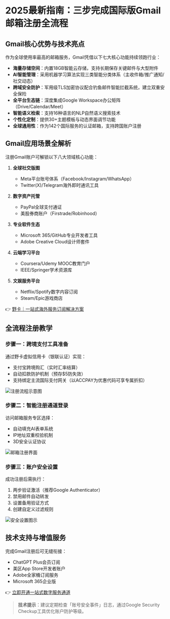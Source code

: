 # 2025最新指南：三步完成国际版Gmail邮箱注册全流程

## Gmail核心优势与技术亮点
作为全球使用率最高的邮箱服务，Gmail凭借以下七大核心功能持续领跑行业：
- **海量存储空间**：内置18GB智能云存储，支持长期保存关键邮件与大型附件
- **AI智能管理**：采用机器学习算法实现三类智能分类体系（主收件箱/推广通知/社交动态）
- **跨域安全防护**：军用级TLS加密协议配合钓鱼邮件智能拦截系统，建立双重安全保险
- **全平台生态链**：深度集成Google Workspace办公矩阵（Drive/Calendar/Meet）
- **智能语义检索**：支持16种语言的NLP自然语义搜索技术
- **个性化定制**：提供30+主题模板与动态界面调节功能
- **全球通用性**：作为142个国际服务的认证邮箱，支持跨国账户注册

## Gmail应用场景全解析
注册Gmail账户可解锁以下八大领域核心功能：
1. **全球社交版图**
   - Meta平台账号体系（Facebook/Instagram/WhatsApp）
   - Twitter(X)/Telegram海外即时通讯工具

2. **数字资产托管**
   - PayPal全球支付通证
   - 美股券商账户（Firstrade/Robinhood）

3. **专业软件生态**
   - Microsoft 365/GitHub专业开发者工具
   - Adobe Creative Cloud设计师套件

4. **云端学习平台**
   - Coursera/Udemy MOOC教育门户
   - IEEE/Springer学术资源库

5. **文娱服务平台**
   - Netflix/Spotify数字内容订阅
   - Steam/Epic游戏商店

👉 [野卡｜一站式海外服务订阅解决方案](https://bbtdd.com/yeka)

## 全流程注册教学

### 步骤一：跨境支付工具准备
通过野卡虚拟信用卡（银联认证）实现：
- 支付宝跨境购汇（实时汇率结算）
- 自动扣款防护机制（预存$5防失效）
- 支持绑定主流国际支付网关（以ACCPAY为优惠代码可享专属折扣）

![注册流程示意图](https://bbtdd.com/wp-content/uploads/img/8781118035089.webp)

### 步骤二：智能注册通道登录
访问邮箱服务专区选择：
- 自动填充AI表单系统
- IP地址双重校验机制
- 3D安全认证协议

![邮箱注册界面](https://bbtdd.com/wp-content/uploads/img/42297271112.webp)

### 步骤三：账户安全设置
成功注册后需执行：
1. 两步验证激活（推荐Google Authenticator）
2. 禁用邮件自动转发
3. 设置备用验证方式
4. 创建自定义过滤规则

![安全设置图示](https://bbtdd.com/wp-content/uploads/img/796567165883.webp)

## 技术支持与增值服务
完成Gmail注册后可无缝衔接：
- ChatGPT Plus会员订阅
- 美区App Store开发者账户
- Adobe全家桶订阅服务
- Microsoft 365企业版

👉 [立即开通一站式数字服务通道](https://bbtdd.com/yeka)

> **技术提示**：建议定期检查「账号安全事件」日志，通过Google Security Checkup工具优化账户防护等级。